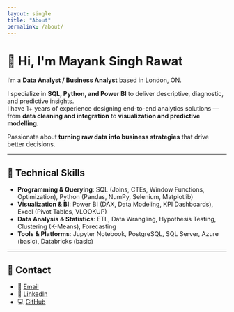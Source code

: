 ```yaml
---
layout: single
title: "About"
permalink: /about/
---
```


# 👋 Hi, I'm Mayank Singh Rawat

I’m a **Data Analyst / Business Analyst** based in London, ON.  

I specialize in **SQL, Python, and Power BI** to deliver descriptive, diagnostic, and predictive insights.  
I have 1+ years of experience designing end-to-end analytics solutions — from **data cleaning and integration** to **visualization and predictive modelling**.  

Passionate about **turning raw data into business strategies** that drive better decisions.

---

## 🔹 Technical Skills

- **Programming & Querying**: SQL (Joins, CTEs, Window Functions, Optimization), Python (Pandas, NumPy, Selenium, Matplotlib)  
- **Visualization & BI**: Power BI (DAX, Data Modeling, KPI Dashboards), Excel (Pivot Tables, VLOOKUP)  
- **Data Analysis & Statistics**: ETL, Data Wrangling, Hypothesis Testing, Clustering (K-Means), Forecasting  
- **Tools & Platforms**: Jupyter Notebook, PostgreSQL, SQL Server, Azure (basic), Databricks (basic)  

---

## 🔹 Contact

- 📧 [Email](mailto:mayanks.rawat18@gmail.com)  
- 🔗 [LinkedIn](https://www.linkedin.com/in/mayank-s-rawat)  
- 💻 [GitHub](https://github.com/mayank-s-rawat)  
